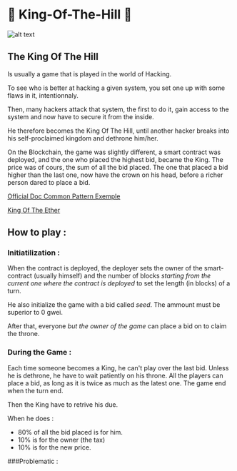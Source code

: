 ﻿# 👑 King-Of-The-Hill 👑
 
 ![alt text](https://image.freepik.com/vecteurs-libre/pixel-art-king-crown-icon-bit-jeu_360488-117.jpg)

 
 ## The King Of The Hill 
 
 Is usually a game that is played in the world of Hacking. 
 
 To see who is better at hacking a given system, you set one up with some flaws in it, intentionnaly. 
 
 Then, many hackers attack that system, the first to do it, gain access to the system and now have to secure it from the inside. 
 
 He therefore becomes the King Of The Hill, until another hacker breaks into his self-proclaimed kingdom and dethrone him/her.
 
 On the Blockchain, the game was slightly different, a smart contract was deployed, and the one who placed the highest bid, became the King.
 The price was of cours, the sum of all the bid placed. 
 The one that placed a bid higher than the last one, now have the crown on his head, before a richer person dared to place a bid. 
 
 [Official Doc Common Pattern Exemple](https://docs.soliditylang.org/en/latest/common-patterns.html#withdrawal-from-contracts)
 
 [King Of The Ether](https://www.kingoftheether.com/thrones/kingoftheether/index.html)
 
 ## How to play : 
 
### Initiatilization : 
 
When the contract is deployed, the deployer sets the owner of the smart-contract (usually himself) and the number of blocks 
_starting from the current one where the contract is deployed_ to set the length (in blocks) of a turn. 

He also initialize the game with a bid called _seed_. The ammount must be superior to 0 gwei. 

After that, everyone _but the owner of the game_ can place a bid on to claim the throne. 

### During the Game : 

Each time someone becomes a King, he can't play over the last bid. Unless he is dethrone, he have to wait patiently on his throne. 
All the players can place a bid, as long as it is twice as much as the latest one. The game end when the turn end. 

Then the King have to retrive his due. 

When he does : 

- 80% of all the bid placed is for him. 
- 10% is for the owner (the tax)
- 10% is for the new price. 


###Problematic : 
